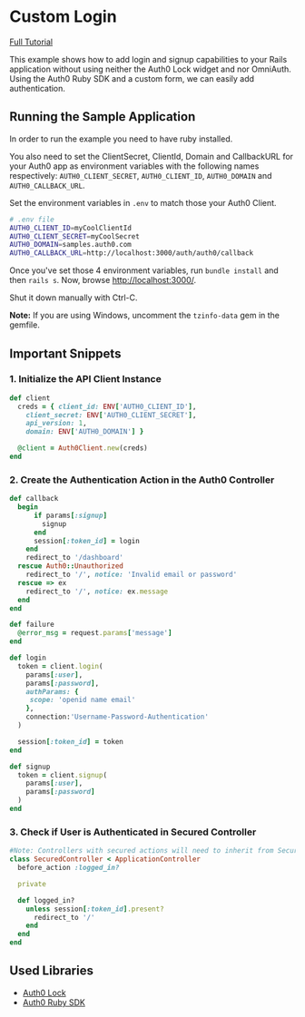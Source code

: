 # Custom Login
[Full Tutorial](https://auth0.com/docs/quickstart/webapp/rails/02-custom-login)

This example shows how to add login and signup capabilities to your Rails application without using neither the Auth0 Lock widget and nor OmniAuth. Using the Auth0 Ruby SDK and a custom form, we can easily add authentication.

## Running the Sample Application
In order to run the example you need to have ruby installed.

You also need to set the ClientSecret, ClientId, Domain and CallbackURL for your Auth0 app as environment variables with the following names respectively: `AUTH0_CLIENT_SECRET`, `AUTH0_CLIENT_ID`, `AUTH0_DOMAIN` and `AUTH0_CALLBACK_URL`.

Set the environment variables in `.env` to match those your Auth0 Client.

````bash
# .env file
AUTH0_CLIENT_ID=myCoolClientId
AUTH0_CLIENT_SECRET=myCoolSecret
AUTH0_DOMAIN=samples.auth0.com
AUTH0_CALLBACK_URL=http://localhost:3000/auth/auth0/callback
````
Once you've set those 4 environment variables, run `bundle install` and then `rails s`. Now, browse [http://localhost:3000/](http://localhost:3000/).

Shut it down manually with Ctrl-C.

__Note:__ If you are using Windows, uncomment the `tzinfo-data` gem in the gemfile.

## Important Snippets
### 1. Initialize the API Client Instance
```ruby
def client
  creds = { client_id: ENV['AUTH0_CLIENT_ID'],
    client_secret: ENV['AUTH0_CLIENT_SECRET'],
    api_version: 1,
    domain: ENV['AUTH0_DOMAIN'] }

  @client = Auth0Client.new(creds)
end
```

### 2. Create the Authentication Action in the Auth0 Controller
```ruby
def callback
  begin
      if params[:signup]
        signup
      end
      session[:token_id] = login
    end
    redirect_to '/dashboard'
  rescue Auth0::Unauthorized
    redirect_to '/', notice: 'Invalid email or password'
  rescue => ex
    redirect_to '/', notice: ex.message
  end
end

def failure
  @error_msg = request.params['message']
end

def login
  token = client.login(
    params[:user],
    params[:password],
    authParams: {
     scope: 'openid name email'
    },
    connection:'Username-Password-Authentication'
  )

  session[:token_id] = token
end

def signup
  token = client.signup(
    params[:user],
    params[:password]
  )
end
```

### 3. Check if  User is Authenticated in Secured Controller
```ruby
#Note: Controllers with secured actions will need to inherit from Secured Controller.
class SecuredController < ApplicationController
  before_action :logged_in?

  private

  def logged_in?
    unless session[:token_id].present?
      redirect_to '/'
    end
  end
end
```

## Used Libraries
* [Auth0 Lock](https://github.com/auth0/lock)
* [Auth0 Ruby SDK](https://github.com/auth0/ruby-auth0)
